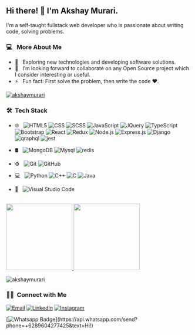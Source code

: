 ###

<h2>  Hi there! 👋 I'm Akshay Murari.</h2>

I'm a self-taught fullstack web developer who is passionate about writing code, solving problems.

<h3>  💻 &nbsp; More About Me </h3>

- 🤔 &nbsp; Exploring new technologies and developing software solutions.
- 👯 &nbsp; I’m looking forward to collaborate on any Open Source project which I consider interesting or useful.
- ⚡ &nbsp; Fun fact: First solve the problem, then write the code :heart:.
<p align="left"> <a href="https://github.com/ryo-ma/github-profile-trophy"><img src="https://github-profile-trophy.vercel.app/?username=akshaymurari" alt="akshaymurari" /></a> </p>

<h3> 🛠 &nbsp;Tech Stack</h3>

- 🌐 &nbsp;
  ![HTML5](https://img.shields.io/badge/-HTML5-333333?style=flat&logo=HTML5)
  ![CSS](https://img.shields.io/badge/-CSS-333333?style=flat&logo=CSS3&logoColor=1572B6)
  ![SCSS](https://img.shields.io/badge/-SCSS-333333?style=flat&logo=sass&logoColor=1572B6)
  ![JavaScript](https://img.shields.io/badge/-JavaScript-333333?style=flat&logo=javascript)
  ![JQuery](https://img.shields.io/badge/-JQuery-333333?style=flat&logo=jquery)
  ![TypeScript](https://img.shields.io/badge/-TypeScript-333333?style=flat&logo=typescript)
  ![Bootstrap](https://img.shields.io/badge/-Bootstrap-333333?style=flat&logo=bootstrap&logoColor=563D7C)
  ![React](https://img.shields.io/badge/-React-333333?style=flat&logo=react)
  ![Redux](https://img.shields.io/badge/-redux-333333?style=flat&logo=redux)
  ![Node.js](https://img.shields.io/badge/-Nodejs-333333?style=flat&logo=node)
  ![Express.js](https://img.shields.io/badge/-express.js-333333?style=flat&logo=express)
  ![Django](https://img.shields.io/badge/-django-333333?style=flat&logo=django)
   ![qraphql](https://img.shields.io/badge/-graphql-333333?style=flat&logo=graphql)
   ![jest](https://img.shields.io/badge/-jest-333333?style=flat&logo=jest)
- 🛢 &nbsp;
  ![MongoDB](https://img.shields.io/badge/-MongoDB-333333?style=flat&logo=mongodb)
  ![Mysql](https://img.shields.io/badge/-mysql-333333?style=flat&logo=mysql)
  ![redis](https://img.shields.io/badge/-redis-333333?style=flat&logo=redis)
- ⚙️ &nbsp;
  ![Git](https://img.shields.io/badge/-Git-333333?style=flat&logo=git)
  ![GitHub](https://img.shields.io/badge/-GitHub-333333?style=flat&logo=github)
- 💻 &nbsp;
  ![Python](https://img.shields.io/badge/-Python-333333?style=flat&logo=python)
  ![C++](https://img.shields.io/badge/-C++-333333?style=flat&logo=C%2B%2B&logoColor=00599C)
  ![C](https://img.shields.io/badge/-C-333333?style=flat&logo=C%2B%2B&logoColor=00599C)
  ![Java](https://img.shields.io/badge/-Java-333333?style=flat&logo=Java&logoColor=007396)

- 🔧 &nbsp;
  ![Visual Studio Code](https://img.shields.io/badge/-Visual%20Studio%20Code-333333?style=flat&logo=visual-studio-code&logoColor=007ACC)

<br/>

<a href="https://github.com/akshaymurari">
  <img height="180em" src="https://github-readme-stats.vercel.app/api?username=akshaymurari&theme=buefy&show_icons=true" />
  <img height="180em" src="https://github-readme-stats.vercel.app/api/top-langs/?username=akshaymurari&theme=buefy&layout=compact" />
</a>

<br/>

<p><img align="center" src="https://github-readme-streak-stats.herokuapp.com/?user=akshaymurari&" alt="akshaymurari" /></p>

<h3> 🤝🏻 &nbsp;Connect with Me </h3>

<p>
<a href="mailto:akshaymurari184@gmail.com"><img alt="Email" src="https://img.shields.io/badge/Email-akshaymurari184@gmail.com-blue?style=flat-square&logo=gmail"></a>
<a href="https://www.linkedin.com/in/akshay-murari-6661591b0/"><img alt="LinkedIn" src="https://img.shields.io/badge/LinkedIn-Akshay%20Murari%20-blue?style=flat-square&logo=linkedin"></a>
<a href="https://www.instagram.com/_akshay_murari/"><img alt="Instagram" src="https://img.shields.io/badge/Instagram-_akshay_murari-blue?style=flat-square&logo=instagram"></a>

[![Whatsapp Badge](https://img.shields.io/badge/-Whatsapp-4CA143?style=flat-square&labelColor=4CA143&logo=whatsapp&logoColor=white&link=https://api.whatsapp.com/send?phone=9347680473&text=Hi!)](https://api.whatsapp.com/send?phone=+6289604277425&text=Hi!)

</p>



<!--TODO -->
<!-- will add my webside blow here -->
<!--
<a href="https://www.adityavsingh.com/"><img alt="Website" src="https://img.shields.io/badge/Website-www.adityavsingh.com-blue?style=flat-square&logo=google-chrome"></a>
-->

<!-- # latest Blog posts -->

<!-- BLOG-POST-LIST:START -->
<!-- BLOG-POST-LIST:END -->
